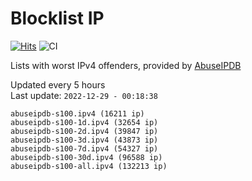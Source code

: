 # Blocklist IP

[![Hits](https://hits.seeyoufarm.com/api/count/incr/badge.svg?url=https%3A%2F%2Fgithub.com%2Fborestad%2Fblocklist-ip%2F&count_bg=%2379C83D&title_bg=%23555555&icon=&icon_color=%23E7E7E7&title=hits&edge_flat=false)](https://hits.seeyoufarm.com)  ![CI](https://img.shields.io/github/workflow/status/borestad/blocklist-ip/CI?style=flat-square)

Lists with worst IPv4 offenders, provided by [AbuseIPDB](https://www.abuseipdb.com/)

<!-- FOOTER-PLACEHOLDER -->
Updated every 5 hours<br>
Last update: `2022-12-29 - 00:18:38`
```
abuseipdb-s100.ipv4 (16211 ip)
abuseipdb-s100-1d.ipv4 (32654 ip)
abuseipdb-s100-2d.ipv4 (39847 ip)
abuseipdb-s100-3d.ipv4 (43873 ip)
abuseipdb-s100-7d.ipv4 (54327 ip)
abuseipdb-s100-30d.ipv4 (96588 ip)
abuseipdb-s100-all.ipv4 (132213 ip)
```
